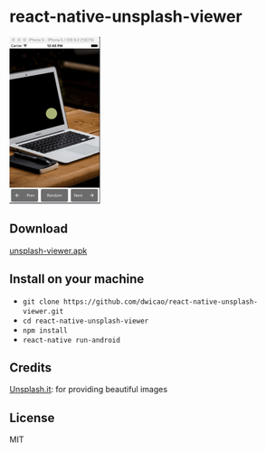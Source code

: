 # react-native-unsplash-viewer
![demo](https://raw.githubusercontent.com/dwicao/react-native-unsplash-viewer/master/demo.gif)

## Download
[unsplash-viewer.apk](https://www.dropbox.com/s/zlj48pd7d97fpjt/unsplash-viewer.apk?dl=1)

## Install on your machine
* `git clone https://github.com/dwicao/react-native-unsplash-viewer.git`
* `cd react-native-unsplash-viewer`
* `npm install`
* `react-native run-android`

## Credits
[Unsplash.it](https://unsplash.it/): for providing beautiful images

## License
MIT


